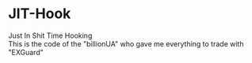 # JIT-Hook
Just In Shit Time Hooking <br />
This is the code of the "billionUA" who gave me everything to trade with "EXGuard" <br />
